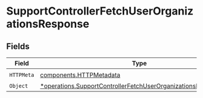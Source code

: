 # SupportControllerFetchUserOrganizationsResponse


## Fields

| Field                                                                                                                                             | Type                                                                                                                                              | Required                                                                                                                                          | Description                                                                                                                                       |
| ------------------------------------------------------------------------------------------------------------------------------------------------- | ------------------------------------------------------------------------------------------------------------------------------------------------- | ------------------------------------------------------------------------------------------------------------------------------------------------- | ------------------------------------------------------------------------------------------------------------------------------------------------- |
| `HTTPMeta`                                                                                                                                        | [components.HTTPMetadata](../../models/components/httpmetadata.md)                                                                                | :heavy_check_mark:                                                                                                                                | N/A                                                                                                                                               |
| `Object`                                                                                                                                          | [*operations.SupportControllerFetchUserOrganizationsResponseBody](../../models/operations/supportcontrollerfetchuserorganizationsresponsebody.md) | :heavy_minus_sign:                                                                                                                                | N/A                                                                                                                                               |